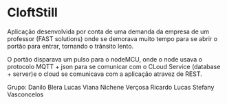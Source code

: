 # CloftStill

Aplicação desenvolvida por conta de uma demanda da empresa de um professor (FAST solutions) onde se demorava
muito tempo para se abrir o portão para entrar, tornando o trânsito lento. 

O portão disparava um pulso para o nodeMCU, onde o node usava o protocolo MQTT + json para se comunicar com o CLoud Service
(database + server)e o cloud se comunicava com a aplicação atravez de REST.

Grupo: Danilo Blera
Lucas Viana
Nichene Verçosa 
Ricardo Lucas
Stefany Vasconcelos
